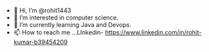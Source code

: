 - 👋 Hi, I’m @rohit1443
- 👀 I’m interested in computer science.
- 🌱 I’m currently learning Java and Devops.
- 📫 How to reach me ...LInkedin- https://www.linkedin.com/in/rohit-kumar-b39454209


